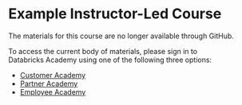 # Example Instructor-Led Course 

The materials for this course are no longer available through GitHub.

To access the current body of materials, please sign in to<br/>
Databricks Academy using one of the following three options:
* [Customer Academy](https://customer-academy.databricks.com)
* [Partner Academy](https://partner-academy.databricks.com)
* [Employee Academy](https://employee-academy.databricks.com)
